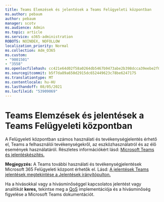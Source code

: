 ```yaml
---
title: Teams Elemzések és jelentések a Teams Felügyeleti központban
ms.author: pebaum
author: pebaum
manager: scotv
ms.audience: Admin
ms.topic: article
ms.service: o365-administration
ROBOTS: NOINDEX, NOFOLLOW
localization_priority: Normal
ms.collection: Adm_O365
ms.custom:
- "9001501"
- "3558"
ms.openlocfilehash: cc421e64d02f58a0264db5467b9473abe2b398dcca39eebe2f072a0f283276f2
ms.sourcegitcommit: b5f7da89a650d2915dc652449623c78be6247175
ms.translationtype: MT
ms.contentlocale: hu-HU
ms.lasthandoff: 08/05/2021
ms.locfileid: "53909069"
---
```

# <a name="teams-analytics-and-reports-in-the-teams-admin-center"></a>Teams Elemzések és jelentések a Teams Felügyeleti központban

A Felügyeleti központban számos használati és tevékenységjelentés érhető el, Teams a felhasználói tevékenységekről, az eszközhasználatról és az élő események használatáról.  Részletes információkért lásd: [Microsoft Teams és jelentéskészítés.](https://docs.microsoft.com/microsoftteams/teams-analytics-and-reports/teams-reporting-reference)

**Megjegyzés:** A Teams további használati és tevékenységjelentések Microsoft 365 Felügyeleti központ érhetők el. Lásd: [A jelentések Teams jelentések megtekintése a Jelentések irányítópulton.](https://docs.microsoft.com/microsoftteams/teams-activity-reports#how-to-view-the-teams-reports-in-the-reports-dashboard)

Ha a hívásokkal vagy a  hívásminőséggel kapcsolatos jelentést vagy analitikát **keres,** tekintse meg a [QoS](https://docs.microsoft.com/microsoftteams/monitor-call-quality-qos) implementációja és a hívásminőség figyelése a Microsoft Teams dokumentációt.

